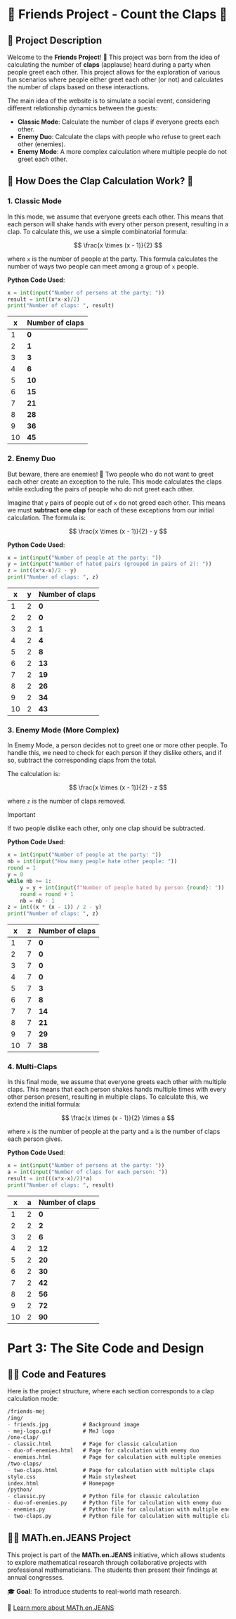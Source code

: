 # 🎉 **Friends Project - Count the Claps** 🎉

## 🌟 Project Description

Welcome to the **Friends Project**! 🎈 This project was born from the idea of calculating the number of **claps** (applause) heard during a party when people greet each other. This project allows for the exploration of various fun scenarios where people either greet each other (or not) and calculates the number of claps based on these interactions.

The main idea of the website is to simulate a social event, considering different relationship dynamics between the guests:
- **Classic Mode**: Calculate the number of claps if everyone greets each other.
- **Enemy Duo**: Calculate the claps with people who refuse to greet each other (enemies).
- **Enemy Mode**: A more complex calculation where multiple people do not greet each other.

## 🚀 How Does the Clap Calculation Work? 🤔

### 1. **Classic Mode**

In this mode, we assume that everyone greets each other. This means that each person will shake hands with every other person present, resulting in a clap. To calculate this, we use a simple combinatorial formula:

$$
\frac{x \times (x - 1)}{2}
$$

where `x` is the number of people at the party. This formula calculates the number of ways two people can meet among a group of `x` people.

**Python Code Used**:
```python
x = int(input("Number of persons at the party: "))
result = int((x*x-x)/2)
print("Number of claps: ", result)
```
| x | Number of claps |
|-----------|-----------|
| 1  | **0** |
| 2  | **1**|
| 3  | **3** |
| 4  | **6**|
| 5  | **10** |
| 6  | **15** |
| 7  | **21** |
| 8  | **28** |
| 9  | **36** |
| 10  | **45** |

### 2. **Enemy Duo**

But beware, there are enemies! 🛑 Two people who do not want to greet each other create an exception to the rule. This mode calculates the claps while excluding the pairs of people who do not greet each other.

Imagine that `y` pairs of people out of `x` do not greed each other. This means we must **subtract one clap** for each of these exceptions from our initial calculation. The formula is:

$$
\frac{x \times (x - 1)}{2} - y
$$

**Python Code Used**:
```python
x = int(input("Number of people at the party: "))
y = int(input("Number of hated pairs (grouped in pairs of 2): "))
z = int((x*x-x)/2 - y)
print("Number of claps: ", z)
```
| x | y |  Number of claps |
|-----------|-----------|-----------|
| 1  | 2 |  **0** |
| 2  | 2 |  **0**|
| 3  | 2 |  **1** |
| 4  | 2 |  **4**|
| 5  | 2 |  **8** |
| 6  | 2 |  **13** |
| 7  | 2 |  **19** |
| 8  | 2 |  **26** |
| 9  | 2 |  **34** |
| 10  | 2 |  **43** |


### 3. **Enemy Mode (More Complex)**

In Enemy Mode, a person decides not to greet one or more other people. To handle this, we need to check for each person if they dislike others, and if so, subtract the corresponding claps from the total.

The calculation is:

$$ 
\frac{x \times (x - 1)}{2} - z
$$

where `z` is the number of claps removed.

> [!IMPORTANT]  
> If two people dislike each other, only one clap should be subtracted.

**Python Code Used**:
```python
x = int(input("Number of people at the party: "))
nb = int(input("How many people hate other people: "))
round = 1
y = 0
while nb >= 1:
    y = y + int(input(f"Number of people hated by person {round}: "))
    round = round + 1
    nb = nb - 1
z = int((x * (x - 1)) / 2 - y)
print("Number of claps: ", z)
```
| x | z |  Number of claps |
|-----------|-----------|-----------|
| 1  | 7 |  **0** |
| 2  | 7 |  **0**|
| 3  | 7 |  **0** |
| 4  | 7 |  **0**|
| 5  | 7 |  **3** |
| 6  | 7 |  **8** |
| 7  | 7 |  **14** |
| 8  | 7 |  **21** |
| 9  | 7 |  **29** |
| 10  | 7 |  **38** |

### 4. **Multi-Claps**

In this final mode, we assume that everyone greets each other with multiple claps. This means that each person shakes hands multiple times with every other person present, resulting in multiple claps. To calculate this, we extend the initial formula:

$$
\frac{x \times (x - 1)}{2} \times a 
$$

where `x` is the number of people at the party and `a` is the number of claps each person gives.

**Python Code Used**:
```python
x = int(input("Number of persons at the party: "))
a = int(input("Number of claps for each person: "))
result = int(((x*x-x)/2)*a)
print("Number of claps: ", result)
```

| x | a | Number of claps |
|-----------|-----------|-----------|
| 1  | 2 | **0** |
| 2  | 2 | **2**|
| 3  | 2 | **6** |
| 4  | 2 | **12**|
| 5  | 2 | **20** |
| 6  | 2 | **30** |
| 7  | 2 | **42** |
| 8  | 2 | **56** |
| 9  | 2 | **72** |
| 10  | 2 | **90** |

# **Part 3: The Site Code and Design**

## 🧑‍💻 Code and Features

Here is the project structure, where each section corresponds to a clap calculation mode:
```markdown
/friends-mej
/img/
- friends.jpg           # Background image
- mej-logo.gif          # MeJ logo
/one-clap/
- classic.html          # Page for classic calculation
- duo-of-enemies.html   # Page for calculation with enemy duo
- enemies.html          # Page for calculation with multiple enemies
/two-claps/
- two-claps.html        # Page for calculation with multiple claps
style.css               # Main stylesheet
index.html              # Homepage
/python/
- classic.py            # Python file for classic calculation
- duo-of-enemies.py     # Python file for calculation with enemy duo
- enemies.py            # Python file for calculation with multiple enemies
- two-claps.py          # Python file for calculation with multiple claps
```

## 🧑‍🏫 **MATh.en.JEANS Project**

This project is part of the **MATh.en.JEANS** initiative, which allows students to explore mathematical research through collaborative projects with professional mathematicians. The students then present their findings at annual congresses.

🎓 **Goal**: To introduce students to real-world math research.

🔗 [Learn more about MATh.en.JEANS](https://www.mathenjeans.fr)

